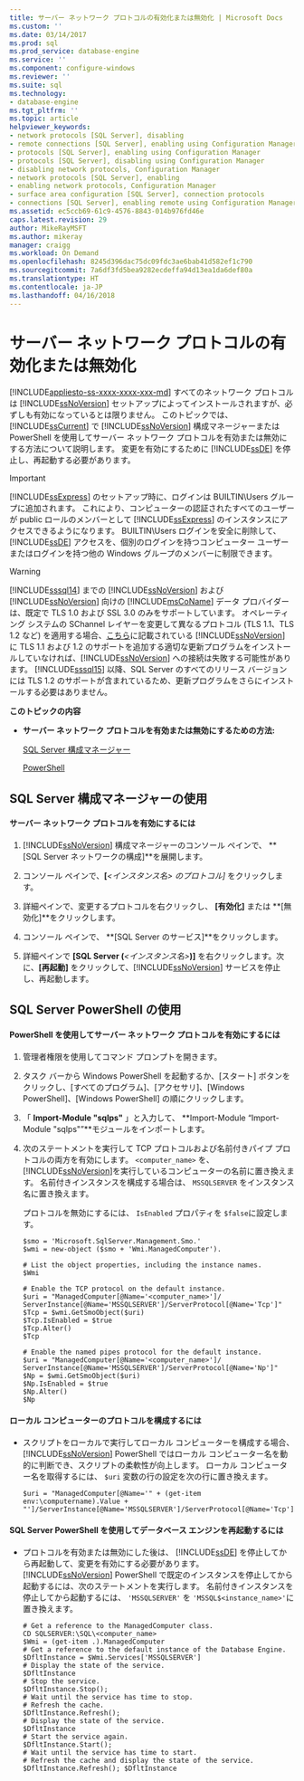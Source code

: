 ```yaml
---
title: サーバー ネットワーク プロトコルの有効化または無効化 | Microsoft Docs
ms.custom: ''
ms.date: 03/14/2017
ms.prod: sql
ms.prod_service: database-engine
ms.service: ''
ms.component: configure-windows
ms.reviewer: ''
ms.suite: sql
ms.technology:
- database-engine
ms.tgt_pltfrm: ''
ms.topic: article
helpviewer_keywords:
- network protocols [SQL Server], disabling
- remote connections [SQL Server], enabling using Configuration Manager
- protocols [SQL Server], enabling using Configuration Manager
- protocols [SQL Server], disabling using Configuration Manager
- disabling network protocols, Configuration Manager
- network protocols [SQL Server], enabling
- enabling network protocols, Configuration Manager
- surface area configuration [SQL Server], connection protocols
- connections [SQL Server], enabling remote using Configuration Manager
ms.assetid: ec5ccb69-61c9-4576-8843-014b976fd46e
caps.latest.revision: 29
author: MikeRayMSFT
ms.author: mikeray
manager: craigg
ms.workload: On Demand
ms.openlocfilehash: 8245d396dac75dc09fdc3ae6bab41d582ef1c790
ms.sourcegitcommit: 7a6df3fd5bea9282ecdeffa94d13ea1da6def80a
ms.translationtype: HT
ms.contentlocale: ja-JP
ms.lasthandoff: 04/16/2018
---
```

# <a name="enable-or-disable-a-server-network-protocol"></a>サーバー ネットワーク プロトコルの有効化または無効化
[!INCLUDE[appliesto-ss-xxxx-xxxx-xxx-md](../../includes/appliesto-ss-xxxx-xxxx-xxx-md.md)]
  すべてのネットワーク プロトコルは [!INCLUDE[ssNoVersion](../../includes/ssnoversion-md.md)] セットアップによってインストールされますが、必ずしも有効になっているとは限りません。 このトピックでは、 [!INCLUDE[ssCurrent](../../includes/sscurrent-md.md)] で [!INCLUDE[ssNoVersion](../../includes/ssnoversion-md.md)] 構成マネージャーまたは PowerShell を使用してサーバー ネットワーク プロトコルを有効または無効にする方法について説明します。 変更を有効にするために [!INCLUDE[ssDE](../../includes/ssde-md.md)] を停止し、再起動する必要があります。  
  
> [!IMPORTANT]  
>  [!INCLUDE[ssExpress](../../includes/ssexpress-md.md)] のセットアップ時に、ログインは BUILTIN\Users グループに追加されます。 これにより、コンピューターの認証されたすべてのユーザーが public ロールのメンバーとして [!INCLUDE[ssExpress](../../includes/ssexpress-md.md)] のインスタンスにアクセスできるようになります。 BUILTIN\Users ログインを安全に削除して、 [!INCLUDE[ssDE](../../includes/ssde-md.md)] アクセスを、個別のログインを持つコンピューター ユーザーまたはログインを持つ他の Windows グループのメンバーに制限できます。  
  
> [!WARNING]  
>  [!INCLUDE[sssql14](../../includes/sssql14-md.md)] までの [!INCLUDE[ssNoVersion](../../includes/ssnoversion-md.md)] および [!INCLUDE[ssNoVersion](../../includes/ssnoversion-md.md)] 向けの [!INCLUDE[msCoName](../../includes/msconame-md.md)] データ プロバイダーは、既定で TLS 1.0 および SSL 3.0 のみをサポートしています。 オペレーティング システムの SChannel レイヤーを変更して異なるプロトコル (TLS 1.1、TLS 1.2 など) を適用する場合、<a href="https://support.microsoft.com/en-us/help/3135244/tls-1-2-support-for-microsoft-sql-server">こちら</a>に記載されている [!INCLUDE[ssNoVersion](../../includes/ssnoversion-md.md)] に TLS 1.1 および 1.2 のサポートを追加する適切な更新プログラムをインストールしていなければ、[!INCLUDE[ssNoVersion](../../includes/ssnoversion-md.md)] への接続は失敗する可能性があります。 [!INCLUDE[sssql15](../../includes/sssql15-md.md)] 以降、SQL Server のすべてのリリース バージョンには TLS 1.2 のサポートが含まれているため、更新プログラムをさらにインストールする必要はありません。
  
 **このトピックの内容**  
  
-   **サーバー ネットワーク プロトコルを有効または無効にするための方法:**  
  
     [SQL Server 構成マネージャー](#SSMSProcedure)  
  
     [PowerShell](#PowerShellProcedure)  
  
##  <a name="SSMSProcedure"></a> SQL Server 構成マネージャーの使用  
  
#### <a name="to-enable-a-server-network-protocol"></a>サーバー ネットワーク プロトコルを有効にするには  
  
1.  [!INCLUDE[ssNoVersion](../../includes/ssnoversion-md.md)] 構成マネージャーのコンソール ペインで、 **[SQL Server ネットワークの構成]**を展開します。  
  
2.  コンソール ペインで、**[***\<インスタンス名> のプロトコル]* をクリックします。  
  
3.  詳細ペインで、変更するプロトコルを右クリックし、 **[有効化]** または **[無効化]**をクリックします。  
  
4.  コンソール ペインで、 **[SQL Server のサービス]**をクリックします。  
  
5.  詳細ペインで **[SQL Server (***\<インスタンス名>***)]** を右クリックします。次に、**[再起動]** をクリックして、[!INCLUDE[ssNoVersion](../../includes/ssnoversion-md.md)] サービスを停止し、再起動します。  
  
##  <a name="PowerShellProcedure"></a> SQL Server PowerShell の使用  
  
#### <a name="to-enable-a-server-network-protocol-using-powershell"></a>PowerShell を使用してサーバー ネットワーク プロトコルを有効にするには  
  
1.  管理者権限を使用してコマンド プロンプトを開きます。  
  
2.  タスク バーから Windows PowerShell を起動するか、[スタート] ボタンをクリックし、[すべてのプログラム]、[アクセサリ]、[Windows PowerShell]、[Windows PowerShell] の順にクリックします。  
  
3.  「 **Import-Module "sqlps"** 」と入力して、 **Import-Module “Import-Module "sqlps"”**モジュールをインポートします。  
  
4.  次のステートメントを実行して TCP プロトコルおよび名前付きパイプ プロトコルの両方を有効にします。 `<computer_name>` を、 [!INCLUDE[ssNoVersion](../../includes/ssnoversion-md.md)]を実行しているコンピューターの名前に置き換えます。 名前付きインスタンスを構成する場合は、 `MSSQLSERVER` をインスタンス名に置き換えます。  
  
     プロトコルを無効にするには、 `IsEnabled` プロパティを `$false`に設定します。  
  
    ```  
    $smo = 'Microsoft.SqlServer.Management.Smo.'  
    $wmi = new-object ($smo + 'Wmi.ManagedComputer').  
  
    # List the object properties, including the instance names.  
    $Wmi  
  
    # Enable the TCP protocol on the default instance.  
    $uri = "ManagedComputer[@Name='<computer_name>']/ ServerInstance[@Name='MSSQLSERVER']/ServerProtocol[@Name='Tcp']"  
    $Tcp = $wmi.GetSmoObject($uri)  
    $Tcp.IsEnabled = $true  
    $Tcp.Alter()  
    $Tcp  
  
    # Enable the named pipes protocol for the default instance.  
    $uri = "ManagedComputer[@Name='<computer_name>']/ ServerInstance[@Name='MSSQLSERVER']/ServerProtocol[@Name='Np']"  
    $Np = $wmi.GetSmoObject($uri)  
    $Np.IsEnabled = $true  
    $Np.Alter()  
    $Np  
    ```  
  
#### <a name="to-configure-the-protocols-for-the-local-computer"></a>ローカル コンピューターのプロトコルを構成するには  
  
-   スクリプトをローカルで実行してローカル コンピューターを構成する場合、 [!INCLUDE[ssNoVersion](../../includes/ssnoversion-md.md)] PowerShell ではローカル コンピューター名を動的に判断でき、スクリプトの柔軟性が向上します。 ローカル コンピューター名を取得するには、 `$uri` 変数の行の設定を次の行に置き換えます。  
  
    ```  
    $uri = "ManagedComputer[@Name='" + (get-item env:\computername).Value + "']/ServerInstance[@Name='MSSQLSERVER']/ServerProtocol[@Name='Tcp']"  
    ```  
  
#### <a name="to-restart-the-database-engine-by-using-sql-server-powershell"></a>SQL Server PowerShell を使用してデータベース エンジンを再起動するには  
  
-   プロトコルを有効または無効にした後は、 [!INCLUDE[ssDE](../../includes/ssde-md.md)] を停止してから再起動して、変更を有効にする必要があります。 [!INCLUDE[ssNoVersion](../../includes/ssnoversion-md.md)] PowerShell で既定のインスタンスを停止してから起動するには、次のステートメントを実行します。 名前付きインスタンスを停止してから起動するには、 `'MSSQLSERVER'` を `'MSSQL$<instance_name>'`に置き換えます。  
  
    ```  
    # Get a reference to the ManagedComputer class.  
    CD SQLSERVER:\SQL\<computer_name>  
    $Wmi = (get-item .).ManagedComputer  
    # Get a reference to the default instance of the Database Engine.  
    $DfltInstance = $Wmi.Services['MSSQLSERVER']  
    # Display the state of the service.  
    $DfltInstance  
    # Stop the service.  
    $DfltInstance.Stop();  
    # Wait until the service has time to stop.  
    # Refresh the cache.  
    $DfltInstance.Refresh();   
    # Display the state of the service.  
    $DfltInstance  
    # Start the service again.  
    $DfltInstance.Start();  
    # Wait until the service has time to start.  
    # Refresh the cache and display the state of the service.  
    $DfltInstance.Refresh(); $DfltInstance  
    ```  
  
  

